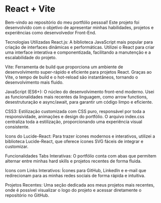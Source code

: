 # React + Vite

Bem-vindo ao repositório do meu portfólio pessoal! Este projeto foi desenvolvido com o objetivo de apresentar minhas habilidades, projetos e experiências como desenvolvedor Front-End.

Tecnologias Utilizadas
React.js: A biblioteca JavaScript mais popular para criação de interfaces dinâmicas e performáticas. Utilizei o React para criar uma interface interativa e componentizada, facilitando a manutenção e a escalabilidade do projeto.

Vite: Ferramenta de build que proporciona um ambiente de desenvolvimento super-rápido e eficiente para projetos React. Graças ao Vite, o tempo de build e o hot-reload são instantâneos, tornando o desenvolvimento mais fluido.

JavaScript (ES6+): O núcleo do desenvolvimento front-end moderno. Usei as funcionalidades mais recentes da linguagem, como arrow functions, desestruturação e async/await, para garantir um código limpo e eficiente.

CSS3: Estilização customizada com CSS puro, responsável por toda a responsividade, animações e design do portfólio. O arquivo index.css centraliza toda a estilização, proporcionando uma experiência visual consistente.

Icons do Lucide-React: Para trazer ícones modernos e interativos, utilizei a biblioteca Lucide-React, que oferece ícones SVG fáceis de integrar e customizar.

Funcionalidades
Tabs Interativas: O portfólio conta com abas que permitem alternar entre minhas hard skills e projetos recentes de forma fluida.

Icons com Links Interativos: Ícones para GitHub, LinkedIn e e-mail que redirecionam para as minhas redes sociais de forma rápida e intuitiva.

Projetos Recentes: Uma seção dedicada aos meus projetos mais recentes, onde é possível visualizar o logo do projeto e acessar diretamente o repositório no GitHub.
